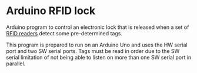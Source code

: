 # Arduino RFID lock

Arduino program to control an electronic lock that is released when a set of [RFID readers](https://www.sparkfun.com/products/13198) detect some pre-determined tags.

This program is prepared to run on an Arduino Uno and uses the HW serial port and two SW serial ports. Tags must be read in order due to the SW serial limitation of not being able to listen on more than one SW serial port in parallel.